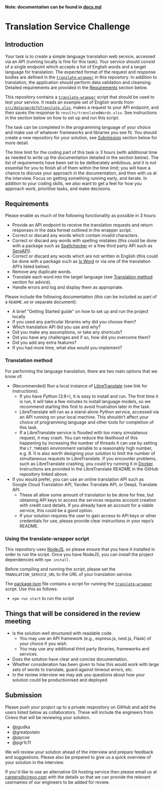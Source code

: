 #### Note: documentation can be found in [docs.md](docs.md)
# Translation Service Challenge

## Introduction

Your task is to create a simple language translation web service, accessed via an API (running locally is fine for this task). Your service should consist of a single endpoint which accepts a list of English words and a target language for translation. The expected format of the request and response bodies are defined in the [`translate-wrapper`](src/translate-wrapper.ts) in this repository. In addition to translation, the application should perform data validation and cleansing. Detailed requirements are provided in the [Requirements](#requirements) section below.

This repository contains a [`translate-wrapper`](src/translate-wrapper.ts) script that should be used to test your service. It reads an example set of English words from [`src/data/wordsToTranslate.xlsx`](src/data/wordsToTranslate.xlsx), makes a request to your API endpoint, and then saves the response to `results/translatedWords.xlsx`. See instructions in the section below on how to set up and run this script.

The task can be completed in the programming language of your choice and make use of whatever frameworks and libraries you see fit. You should create a new repository for your solution, see [Submission](#submission) section below for more detail.

The time limit for the coding part of this task is 3 hours (with additional time as needed to write up the documentation detailed in the section below). The list of requirements have been set to be deliberately ambitious, and it is not essential for you to finish all of them within the time limit; you will have a chance to discuss your approach in the documentation, and then with us at the interview. Focus on getting something running early, and iterate. In addition to your coding skills, we also want to get a feel for how you approach work, prioritise tasks, and make decisions.

## Requirements

Please enable as much of the following functionality as possible in 3 hours:

- Provide an API endpoint to receive the translation requests and return responses in the data format outlined in the wrapper script.
- Correct or discard any words which contain invalid characters.
- Correct or discard any words with spelling mistakes (this could be done with a package such as [Spellchecker](https://www.npmjs.com/package/spellchecker) or a free third party API such as [SerpAPI](https://serpapi.com/spell-check)).
- Correct or discard any words which are not written in English (this could be done with a package such as [Is Word](https://www.npmjs.com/package/is-word) or via one of the translation API’s listed below).
- Remove any duplicate words.
- Translate each word into the target language (see [Translation method](#translation-method) section for advice).
- Handle errors and log and display them as appropriate.

Please include the following documentation (this can be included as part of a `README.md` or separate document):

- A brief "Getting Started guide" on how to set up and run the project locally
- If you used any particular libraries why did you choose them?
- Which translation API did you use and why?
- Did you make any assumptions, or take any shortcuts?
- Did you have any challenges and if so, how did you overcome them?
- Did you add any extra features?
- If you had more time, what else would you implement?

### Translation method

For performing the language translation, there are two main options that we know of:

- (Recommended) Run a local instance of [LibreTranslate](https://github.com/LibreTranslate/LibreTranslate) (see link for instructions).
  - If you have Python (3.8+), it is easy to install and run. The first time it is run, it will take a few minutes to install language models, so we recommend starting this first to avoid frustration later in the task.
  - LibreTranslate will run as a stand-alone Python service, accessed via an API running on your local machine. This shouldn’t affect your choice of programming language and other tools for completion of this task.
  - If a LibreTranslate service is flooded with too many simulateous request, it may crash. You can reduce the likelihood of this happening by increasing the number of threads it can use by setting the `LT_THREADS` environment variable to a reasonably high number, e.g. 8. It is also worth designing your solution to limit the number of simultaneous requests to LibreTranslate. If you encounter problems, such as LibreTranslate crashing, you could try running it in [Docker](https://www.docker.com/). Instructions are provided in the LibreTranslate README in the GitHub repository linked above.
- If you would prefer, you can use an online translation API such as Google Cloud Translation API, Yandex Translate API, or DeepL Translate API.
  - These all allow some amount of translation to be done for free, but obtaining API keys to access the services requires account creation with credit card details. If you already have an account for a viable service, this could be a good option.
  - If your solution requires the user to gain access to API keys or other credentials for use, please provide clear instructions in your repo’s README.

### Using the translate-wrapper script

This repository uses [NodeJS](https://nodejs.org/en), so please ensure that you have it installed in order to run the script. Once you have NodeJS, you can install the project dependencies with `npm install`.

Before compiling and running the script, please set the `TRANSLATION_SERVICE_URL` to the URL of your translation service.

The [package.json](package.json) file contains a script for running the [`translate-wrapper`](src/translate-wrapper.ts) script. Use this as follows:

- `npm run start` to run the script

## Things that will be considered in the review meeting

- Is the solution well structured with readable code.
  - You may use an API framework (e.g., express.js, nest.js, Flask) of your choice if you wish.
  - You may use any additional third party libraries, frameworks and services.
- Does the solution have clear and concise documentation.
- Whether consideration has been given to how this would work with large sets of words to translate, guard against timeout errors, etc.
- In the review interview we may ask you questions about how your solution could be productionised and deployed.

## Submission

Please push your project up to a private respository on GitHub and add the users listed below as collaborators. These will include the engineers from Cirevo that will be reviewing your solution.

- @jgudka
- @greatpotato
- @jaycoe
- @pgr1c11

We will review your solution ahead of the interview and prepare feedback and suggestions. Please also be prepared to give us a quick overview of your solution in the interview.

If you'd like to use an alternative Git hosting service then please email us at careers@cirevo.com with the details so that we can provide the relevant usernames of our engineers to be added for review.
